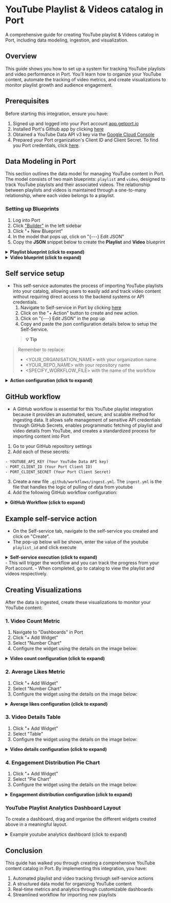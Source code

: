 # YouTube Playlist & Videos catalog in Port

A comprehensive guide for creating YouTube playlist & Videos catalog in Port, including data modeling, ingestion, and visualization.

## Overview

This guide shows you how to set up a system for tracking YouTube playlists and video performance in Port. 
You’ll learn how to organize your YouTube content, automate the tracking of video metrics, and create visualizations  to monitor playlist growth and audience engagement.

## Prerequisites

Before starting this integration, ensure you have:
   1. Signed up and logged into your Port account [app.getport.io](https://app.getport.io)
   2. Installed Port's Github app by clicking [here](https://github.com/apps/getport-io/installations/new)
   3. Obtained a YouTube Data API v3 key via the [Google Cloud Console](https://console.cloud.google.com)
   4. Prepared your Port organization's Client ID and Client Secret. To find you Port credentials, click [here](https://docs.getport.io/build-your-software-catalog/custom-integration/api/#find-your-port-credentials).

## Data Modeling in Port
This section outlines the data model for managing YouTube content in Port. The model consists of two main blueprints: `playlist` and `video`, designed to track YouTube playlists and their associated videos. The relationship between playlists and videos is maintained through a one-to-many relationship, where each video belongs to a playlist.

### Setting up Blueprints
   1. Log into Port
   2. Click ["Builder"](https://app.getport.io/settings/data-model) in the left sidebar
   3. Click "+ New Blueprint"
   4. In the model that pops up, click on "{---} Edit JSON"
   5. Copy the **JSON** snippet below to create the **Playlist** and **Video** blueprint


<details>
<summary><b>Playlist blueprint (click to expand)</b></summary>

```json
{
  "identifier": "playlist",
  "description": "Youtube playlist description",
  "title": "YouTube Playlist",
  "icon": "Youtrack",
  "schema": {
    "properties": {
      "description": {
        "type": "string",
        "title": "description",
        "description": "the description of the playlist"
      },
      "thumbnail_url": {
        "type": "string",
        "title": "thumbnailUrl",
        "description": "the URL of the playlist's thumbnail image",
        "format": "url"
      },
      "video_count": {
        "type": "number",
        "title": "videoCount",
        "description": "The number of videos in the playlist"
      }
    }
  },
  "mirrorProperties": {},
  "calculationProperties": {},
  "aggregationProperties": {},
  "relations": {}
}
```

</details>


<details>
<summary><b> Video blueprint (click to expand) </b></summary>

```json
{
  "identifier": "video",
  "description": "youtube video blueprint",
  "title": "YouTube Video",
  "icon": "Youtrack",
  "schema": {
    "properties": {
      "description": {
        "type": "string",
        "title": "description",
        "description": "the description of the video"
      },
      "thumbnail_url": {
        "type": "string",
        "title": "thumbnailUrl",
        "description": "The URL of the video's thumbnail image",
        "format": "url"
      },
      "duration": {
        "type": "string",
        "title": "duration",
        "description": "the duration of the video"
      },
      "view_count": {
        "type": "number",
        "title": "viewCount",
        "description": "The number of views the video has received"
      },
      "like_count": {
        "type": "number",
        "title": "likeCount",
        "description": "The number of likes the video has received"
      },
      "comment_count": {
        "type": "number",
        "title": "commentCount",
        "description": "The number of comments the video has received"
      }
    }
  },
  "mirrorProperties": {},
  "calculationProperties": {},
  "aggregationProperties": {},
  "relations": {
    "belongs_to": {
      "title": "playlist",
      "description": "relationship between video and playlist",
      "target": "playlist",
      "required": false,
      "many": false
    }
  }
}
```

</details>

## Self service setup
- This self-service automates the process of importing YouTube playlists into your catalog, allowing users to easily add and track video content without requiring    direct access to the backend systems or API credentials.
  1. Navigate to Self-service in Port by clicking [here](https://app.getport.io/self-serve)
  2. Click on the "+ Action" button to create and new action.
  3. Click on "{---} Edit JSON" in the pop up
  4. Copy and paste the json configuration details below to setup the Self-Service.
  > **💡 Tip**
> 
> Remember to replace:
> - <YOUR_ORGANISATION_NAME> with your organization name
> - <YOUR_REPO_NAME> with your repository name
> - <SPECIFY_WORKFLOW_FILE> with the name of the workflow

  <details>
  <summary><b> Action configuration (click to expand) </b></summary>

  ```json
  {
  "identifier": "youtube",
  "title": "Ingest Playlist from YouTube",
  "icon": "Youtrack",
  "description": "Self service action to trigger an action that fetches a youtube playlist",
  "trigger": {
    "type": "self-service",
    "operation": "CREATE",
    "userInputs": {
      "properties": {
        "playlist_id": {
          "icon": "Youtrack",
          "type": "string",
          "title": "playlist_id",
          "description": "Playlist id to be used for fetching the different respective videos"
        }
      },
      "required": [
        "playlist_id"
      ],
      "order": [
        "playlist_id"
      ]
    },
    "blueprintIdentifier": "playlist"
  },
  "invocationMethod": {
    "type": "GITHUB",
    "org": "<YOUR_ORGANISATION_NAME>",
    "repo": "<YOUR_REPO_NAME>",
    "workflow": "<SPECIFY_WORKFLOW_FILE>",
    "workflowInputs": {
      "{{ spreadValue() }}": "{{ .inputs }}",
      "port_context": {
        "runId": "{{ .run.id }}",
        "blueprint": "{{ .action.blueprint }}"
      }
    },
    "reportWorkflowStatus": true
  },
  "requiredApproval": false
}

  ```

  </details>

## GitHub workflow
  - A GitHub workflow is essential for this YouTube playlist integration because it provides an automated, secure, and scalable method for ingesting data. It allows  safe management of sensitive API credentials through GitHub Secrets, enables programmatic fetching of playlist and video details from YouTube, and creates a standardized process for importing content into Port

   1. Go to your GitHub repository settings
   2. Add each of these secrets:
     
    - YOUTUBE_API_KEY (Your YouTube Data API key)
    - PORT_CLIENT_ID (Your Port Client ID)
    - PORT_CLIENT_SECRET (Your Port Client Secret)
     
   3. Create a new file `.github/workflows/ingest.yml`. The `ingest.yml` is the file that handles the logic of pulling of data from youtube
   4. Add the following GitHub workflow configuration:

<details>
<summary><b> GitHub Workflow (click to expand) </b></summary>

  ```yaml
  name: Ingest YouTube Playlist

  on:
    workflow_dispatch:
      inputs:
        playlist_id:
          description: "Youtube video playlist id"
          required: true
        port_context:
          description: "The port context"
          type: string
          required: true

  jobs:
    create-playlist:
      runs-on: ubuntu-latest
      outputs:
        playlist_title: ${{ steps.playlist_info.outputs.title }}
        playlist_count: ${{ steps.playlist_info.outputs.count }}
      steps:
        - name: Get Port Token
          id: get_token
          env:
            PORT_CLIENT_ID: ${{ secrets.PORT_CLIENT_ID }}
            PORT_CLIENT_SECRET: ${{ secrets.PORT_CLIENT_SECRET }}
          run: |
            set -e
            TOKEN_RESPONSE=$(curl -s -X POST "https://api.getport.io/v1/auth/access_token" \
              -H "Content-Type: application/json" \
              -d "{\"clientId\": \"$PORT_CLIENT_ID\", \"clientSecret\": \"$PORT_CLIENT_SECRET\"}")
            
            ACCESS_TOKEN=$(echo "$TOKEN_RESPONSE" | jq -r '.accessToken')
            if [ -z "$ACCESS_TOKEN" ] || [ "$ACCESS_TOKEN" = "null" ]; then
              echo "::error::Failed to get access token"
              exit 1
            fi
            echo "ACCESS_TOKEN=$ACCESS_TOKEN" >> $GITHUB_ENV

        - name: Get Playlist Info and Create Port Entity
          id: playlist_info
          env:
            YOUTUBE_API_KEY: ${{ secrets.YOUTUBE_API_KEY }}
            PLAYLIST_ID: ${{ github.event.inputs.playlist_id }}
            PORT_CONTEXT: ${{ inputs.port_context }}
          run: |
            set -e
            echo "::group::Fetching playlist data"
            PLAYLIST_DATA=$(curl -s "https://youtube.googleapis.com/youtube/v3/playlists?part=snippet,contentDetails&id=${PLAYLIST_ID}&key=${YOUTUBE_API_KEY}")
            
            if [ "$(echo $PLAYLIST_DATA | jq '.items | length')" -eq 0 ]; then
              echo "::error::No playlist found"
              exit 1
            fi

            TITLE=$(echo $PLAYLIST_DATA | jq -r '.items[0].snippet.title')
            DESC=$(echo $PLAYLIST_DATA | jq -r '.items[0].snippet.description')
            THUMB=$(echo $PLAYLIST_DATA | jq -r '.items[0].snippet.thumbnails.default.url')
            COUNT=$(echo $PLAYLIST_DATA | jq -r '.items[0].contentDetails.itemCount')

            PLAYLIST_PAYLOAD=$(jq -n \
              --arg id "$PLAYLIST_ID" \
              --arg title "$TITLE" \
              --arg desc "$DESC" \
              --arg thumb "$THUMB" \
              --arg count "$COUNT" \
              '{
                identifier: $id,
                properties: {
                  description: $desc,
                  thumbnail_url: $thumb,
                  video_count: ($count|tonumber)
                }
              }')

            echo "::group::Creating playlist entity"
            RESPONSE=$(curl -s -X POST "https://api.getport.io/v1/blueprints/playlist/entities" \
              -H "Authorization: Bearer $ACCESS_TOKEN" \
              -H "Content-Type: application/json" \
              -d "$PLAYLIST_PAYLOAD")

            if [ "$(echo "$RESPONSE" | jq -r '.ok // false')" != "true" ]; then
              echo "::error::Failed to create playlist entity: $(echo "$RESPONSE" | jq -r '.message')"
              exit 1
            fi
            echo "::endgroup::"

            echo "title=$(echo "$TITLE" | jq -R -s .)" >> $GITHUB_OUTPUT
            echo "count=$COUNT" >> $GITHUB_OUTPUT

    process-videos:
      needs: create-playlist
      runs-on: ubuntu-latest
      steps:
        - name: Get Port Token
          id: get_token
          env:
            PORT_CLIENT_ID: ${{ secrets.PORT_CLIENT_ID }}
            PORT_CLIENT_SECRET: ${{ secrets.PORT_CLIENT_SECRET }}
          run: |
            set -e
            TOKEN_RESPONSE=$(curl -s -X POST "https://api.getport.io/v1/auth/access_token" \
              -H "Content-Type: application/json" \
              -d "{\"clientId\": \"$PORT_CLIENT_ID\", \"clientSecret\": \"$PORT_CLIENT_SECRET\"}")
            
            ACCESS_TOKEN=$(echo "$TOKEN_RESPONSE" | jq -r '.accessToken')
            if [ -z "$ACCESS_TOKEN" ] || [ "$ACCESS_TOKEN" = "null" ]; then
              echo "::error::Failed to get access token"
              exit 1
            fi
            echo "ACCESS_TOKEN=$ACCESS_TOKEN" >> $GITHUB_ENV

        - name: Process Videos
          env:
            YOUTUBE_API_KEY: ${{ secrets.YOUTUBE_API_KEY }}
            PLAYLIST_ID: ${{ github.event.inputs.playlist_id }}
            PORT_CONTEXT: ${{ inputs.port_context }}
            PLAYLIST_TITLE: ${{ needs.create-playlist.outputs.playlist_title }}
          run: |
            set -e
            # Extract run ID
            RUN_ID=$(echo "$PORT_CONTEXT" | jq -r --raw-input 'fromjson | .runId')
            if [ -z "$RUN_ID" ]; then
              echo "::error::Failed to get run ID from context"
              exit 1
            fi

            # Initialize counters in a temp file for persistence across subshells
            echo "0" > /tmp/videos_processed
            echo "0" > /tmp/videos_failed

            # Function to add logs to the action run
            add_action_log() {
              local MESSAGE=$1
              local STATUS_LABEL=${2:-""}

              # Send log without checking status
              local PAYLOAD="{\"message\": \"$MESSAGE\""
              if [ -n "$STATUS_LABEL" ]; then
                PAYLOAD="$PAYLOAD, \"statusLabel\": \"$STATUS_LABEL\""
              fi
              PAYLOAD="$PAYLOAD}"

              curl -s -X POST "https://api.getport.io/v1/actions/runs/$RUN_ID/logs" \
                -H "Authorization: Bearer $ACCESS_TOKEN" \
                -H "Content-Type: application/json" \
                -d "$PAYLOAD"
            }

            # Function to update final action status only
            update_final_status() {
              local STATUS=$1
              local SUMMARY=$2
              local DETAILS=$3

              curl -s -X PATCH "https://api.getport.io/v1/actions/runs/$RUN_ID" \
                -H "Authorization: Bearer $ACCESS_TOKEN" \
                -H "Content-Type: application/json" \
                -d "{
                  \"status\": \"$STATUS\",
                  \"message\": {
                    \"summary\": \"$SUMMARY\",
                    \"details\": \"$DETAILS\"
                  }
                }"
            }

            # Function to create video entity
            create_port_entity() {
              local BLUEPRINT=$1
              local PAYLOAD=$2
              curl -s -X POST "https://api.getport.io/v1/blueprints/${BLUEPRINT}/entities" \
                -H "Authorization: Bearer $ACCESS_TOKEN" \
                -H "Content-Type: application/json" \
                -d "$PAYLOAD"
            }

            # Function to process videos
            process_videos() {
              local PAGE_TOKEN=$1
              local API_URL="https://youtube.googleapis.com/youtube/v3/playlistItems?part=contentDetails&maxResults=50&playlistId=${PLAYLIST_ID}&key=${YOUTUBE_API_KEY}"
              if [ -n "${PAGE_TOKEN}" ]; then
                API_URL="${API_URL}&pageToken=${PAGE_TOKEN}"
              fi

              add_action_log "Fetching videos from playlist..." "Fetching"
              local ITEMS_RESPONSE=$(curl -s "${API_URL}")
              
              echo "$ITEMS_RESPONSE" | jq -r '.items[].contentDetails.videoId' | while read -r VIDEO_ID; do
                add_action_log "Processing video: ${VIDEO_ID}" "Processing"
                
                VIDEO_DATA=$(curl -s "https://youtube.googleapis.com/youtube/v3/videos?part=snippet,contentDetails,statistics&id=${VIDEO_ID}&key=${YOUTUBE_API_KEY}")
                
                if [ "$(echo "$VIDEO_DATA" | jq '.items | length')" -gt 0 ]; then
                  local V_TITLE=$(echo "$VIDEO_DATA" | jq -r '.items[0].snippet.title')
                  local V_DESC=$(echo "$VIDEO_DATA" | jq -r '.items[0].snippet.description')
                  local V_THUMB=$(echo "$VIDEO_DATA" | jq -r '.items[0].snippet.thumbnails.default.url')
                  local V_DURATION=$(echo "$VIDEO_DATA" | jq -r '.items[0].contentDetails.duration')
                  local V_VIEWS=$(echo "$VIDEO_DATA" | jq -r '.items[0].statistics.viewCount // "0"')
                  local V_LIKES=$(echo "$VIDEO_DATA" | jq -r '.items[0].statistics.likeCount // "0"')
                  local V_COMMENTS=$(echo "$VIDEO_DATA" | jq -r '.items[0].statistics.commentCount // "0"')

                  add_action_log "Found video: $V_TITLE" "Found"

                  VIDEO_PAYLOAD=$(jq -n \
                    --arg id "$VIDEO_ID" \
                    --arg title "$V_TITLE" \
                    --arg desc "$V_DESC" \
                    --arg thumb "$V_THUMB" \
                    --arg duration "$V_DURATION" \
                    --arg views "$V_VIEWS" \
                    --arg likes "$V_LIKES" \
                    --arg comments "$V_COMMENTS" \
                    --arg playlist_id "$PLAYLIST_ID" \
                    '{
                      identifier: $id,
                      properties: {
                        description: $desc,
                        thumbnail_url: $thumb,
                        duration: $duration,
                        view_count: ($views|tonumber),
                        like_count: ($likes|tonumber),
                        comment_count: ($comments|tonumber)
                      },
                      relations: {
                        belongs_to: $playlist_id
                      }
                    }')

                  RESPONSE=$(create_port_entity "video" "$VIDEO_PAYLOAD")
                  if [ "$(echo "$RESPONSE" | jq -r '.ok // false')" = "true" ]; then
                    CURRENT=$(cat /tmp/videos_processed)
                    echo $((CURRENT + 1)) > /tmp/videos_processed
                    add_action_log "Successfully processed video: $V_TITLE" "Success"
                  else
                    CURRENT=$(cat /tmp/videos_failed)
                    echo $((CURRENT + 1)) > /tmp/videos_failed
                    add_action_log "Failed to process video: $(echo "$RESPONSE" | jq -r '.message')" "Failed"
                  fi

                  # Progress update without status change
                  PROCESSED=$(cat /tmp/videos_processed)
                  FAILED=$(cat /tmp/videos_failed)
                  if [ $((PROCESSED % 5)) -eq 0 ]; then
                    add_action_log "Progress: Processed ${PROCESSED} videos, ${FAILED} failed" "Progress"
                  fi

                  sleep 1
                else
                  CURRENT=$(cat /tmp/videos_failed)
                  echo $((CURRENT + 1)) > /tmp/videos_failed
                  add_action_log "No data found for video: $VIDEO_ID" "Not Found"
                fi
              done

              # Check for next page
              NEXT_PAGE=$(echo "$ITEMS_RESPONSE" | jq -r '.nextPageToken // empty')
              if [ -n "$NEXT_PAGE" ]; then
                add_action_log "Fetching next page of videos..." "Next Page"
                process_videos "$NEXT_PAGE"
              fi
            }

            # Start processing
            add_action_log "Starting video processing for playlist: $PLAYLIST_TITLE" "Starting"
            process_videos ""

            # Final status update
            PROCESSED=$(cat /tmp/videos_processed)
            FAILED=$(cat /tmp/videos_failed)
            
            FINAL_DETAILS="Processed ${PROCESSED} videos, ${FAILED} failed"
            add_action_log "$FINAL_DETAILS" "Completed"
            
            if [ "$PROCESSED" -gt 0 ]; then
              update_final_status "SUCCESS" "Processing complete" "$FINAL_DETAILS"
            else
              update_final_status "FAILURE" "No videos processed" "$FINAL_DETAILS"
              exit 1
            fi

        - name: Report Failure
          if: failure()
          env:
            PORT_CONTEXT: ${{ inputs.port_context }}
          run: |
            set -e
            RUN_ID=$(echo "$PORT_CONTEXT" | jq -r --raw-input 'fromjson | .runId')
            
            curl -s -X PATCH "https://api.getport.io/v1/actions/runs/$RUN_ID" \
              -H "Authorization: Bearer $ACCESS_TOKEN" \
              -H "Content-Type: application/json" \
              -d '{
                "status": "FAILURE",
                "message": {
                  "summary": "Workflow failed",
                  "details": "Check logs for details"
                }
              }'

  ```

</details>

## Example self-service action
- On the Self-service tab, navigate to the self-service you created and click on "Create".
- The pop-up below will be shown, enter the value of the youtube `playlist_id` and click execute
<details>
<summary><b> Self-service execution (click to expand) </b></summary>
<img src="./assets/execute.png" alt="Self-Service Execution">
</details>
- This will trigger the workflow and you can track the progress from your Port account.
- When completed, go to catalog to view the playlist and videos respectively.


## Creating Visualizations

After the data is ingested, create these visualizations to monitor your YouTube content:

### 1. Video Count Metric
1. Navigate to "Dashboards" in Port
2. Click "+ Add Widget"
3. Select "Number Chart"
4. Configure the widget using the details on the image below:

<details>
<summary><b> Video count configuration (click to expand) </b></summary>
<img src="./assets/videocount.png" alt="Video count in playlist">
</details>

### 2. Average Likes Metric
1. Click "+ Add Widget"
2. Select "Number Chart"
3. Configure the widget using the details on the image below:

<details>
<summary><b> Average likes configuration (click to expand) </b></summary>
<img src="./assets/averagelikes.png" alt="Average likes card">
</details>

### 3. Video Details Table
1. Click "+ Add Widget"
2. Select "Table"
3. Configure the widget using the details on the image below:

<details>
<summary><b> Video details configuration (click to expand) </b></summary>
<img src="./assets/videodetails.png" alt="Video details table">
</details>

### 4. Engagement Distribution Pie Chart
1. Click "+ Add Widget"
2. Select "Pie Chart"
3. Configure the widget using the details on the image below:

<details>
<summary><b>Engagement distribution configuration (click to expand) </b></summary>
<img src="./assets/engagementdist.png" alt="Video engagement distribution">
</details>

### YouTube Playlist Analytics Dashboard Layout
To create a dashboard, drag and organise the different widgets created above in a meaningful layout.

<details>
<summary>Example youtube analytics dashboard (click to expand) </summary>
<img src="./assets/youtube_analytics_dashboard.png" alt="YouTube Analytics Dashboard">
</details>

## Conclusion

This guide has walked you through creating a comprehensive YouTube content catalog in Port. By implementing this integration, you have:

1. Automated playlist and video tracking through self-service actions
2. A structured data model for organizing YouTube content
3. Real-time metrics and analytics through customizable dashboards
4. Streamlined workflow for importing new playlists
